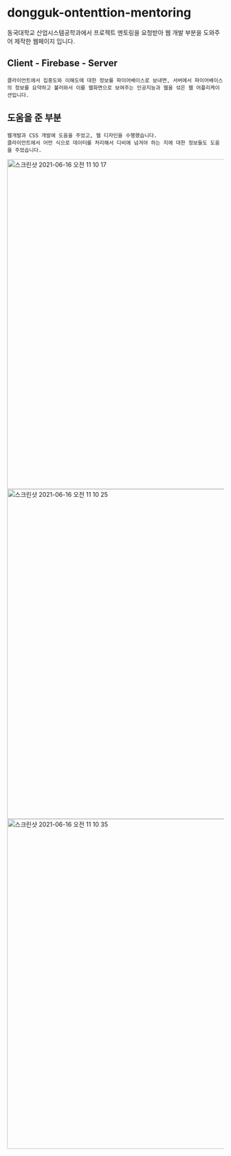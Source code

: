 # dongguk-ontenttion-mentoring
동국대학교 산업시스템공학과에서 프로젝트 멘토링을 요청받아 웹 개발 부분을 도와주어 제작한 웹페이지 입니다.

## Client - Firebase - Server
    클라이언트에서 집중도와 이해도에 대한 정보를 파이어베이스로 보내면, 서버에서 파이어베이스의 정보를 요약하고 불러와서 이를 웹화면으로 보여주는 인공지능과 웹을 섞은 웹 어플리케이션입니다.
    
## 도움을 준 부분
    웹개발과 CSS 개발에 도움을 주었고, 웹 디자인을 수행했습니다.
    클라이언트에서 어떤 식으로 데이터를 처리해서 디비에 넘겨야 하는 지에 대한 정보들도 도움을 주었습니다.


<img width="767" alt="스크린샷 2021-06-16 오전 11 10 17" src="https://user-images.githubusercontent.com/50725139/122147254-7dbd3b80-ce93-11eb-81df-d43073e9bc01.png">
<img width="767" alt="스크린샷 2021-06-16 오전 11 10 25" src="https://user-images.githubusercontent.com/50725139/122147263-81e95900-ce93-11eb-9ad3-5b3c7faae1a9.png">
<img width="767" alt="스크린샷 2021-06-16 오전 11 10 35" src="https://user-images.githubusercontent.com/50725139/122147283-8f064800-ce93-11eb-95d6-6aebe5175a48.png">
